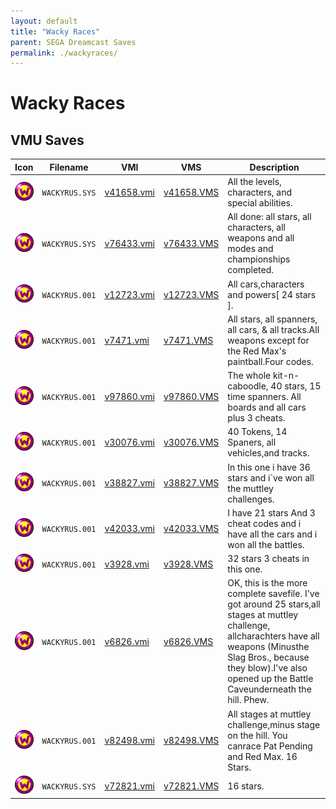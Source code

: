```yaml
---
layout: default
title: "Wacky Races"
parent: SEGA Dreamcast Saves
permalink: ./wackyraces/
---
```

# Wacky Races

## VMU Saves

| Icon | Filename | VMI | VMS | Description |
|------|----------|-----|-----|-------------|
| ![Wacky Races](../icons/WACKYRUS.SYS.GIF) | `WACKYRUS.SYS` | [v41658.vmi](v41658.vmi) | [v41658.VMS](v41658.VMS) | All the levels, characters, and special abilities.  |
| ![Wacky Races](../icons/WACKYRUS.SYS.GIF) | `WACKYRUS.SYS` | [v76433.vmi](v76433.vmi) | [v76433.VMS](v76433.VMS) | All done: all stars, all characters, all weapons and all modes and championships completed.  |
| ![Wacky Races](../icons/WACKYRUS.001.GIF) | `WACKYRUS.001` | [v12723.vmi](v12723.vmi) | [v12723.VMS](v12723.VMS) | All cars,characters and powers[ 24 stars ].  |
| ![Wacky Races](../icons/WACKYRUS.001.GIF) | `WACKYRUS.001` | [v7471.vmi](v7471.vmi) | [v7471.VMS](v7471.VMS) | All stars, all spanners, all cars, & all tracks.All weapons except for the Red Max's paintball.Four codes.  |
| ![Wacky Races](../icons/WACKYRUS.001.GIF) | `WACKYRUS.001` | [v97860.vmi](v97860.vmi) | [v97860.VMS](v97860.VMS) | The whole kit-n-caboodle, 40 stars, 15 time spanners. All boards and all cars plus 3 cheats.  |
| ![Wacky Races](../icons/WACKYRUS.001.GIF) | `WACKYRUS.001` | [v30076.vmi](v30076.vmi) | [v30076.VMS](v30076.VMS) | 40 Tokens, 14 Spaners, all vehicles,and tracks.  |
| ![Wacky Races](../icons/WACKYRUS.001.GIF) | `WACKYRUS.001` | [v38827.vmi](v38827.vmi) | [v38827.VMS](v38827.VMS) | In this one i have 36 stars and i`ve won all the muttley challenges.  |
| ![Wacky Races](../icons/WACKYRUS.001.GIF) | `WACKYRUS.001` | [v42033.vmi](v42033.vmi) | [v42033.VMS](v42033.VMS) | I have 21 stars And 3 cheat codes and i have all the cars and i won all the battles.  |
| ![Wacky Races](../icons/WACKYRUS.001.GIF) | `WACKYRUS.001` | [v3928.vmi](v3928.vmi) | [v3928.VMS](v3928.VMS) | 32 stars 3 cheats in this one.  |
| ![Wacky Races](../icons/WACKYRUS.001.GIF) | `WACKYRUS.001` | [v6826.vmi](v6826.vmi) | [v6826.VMS](v6826.VMS) | OK, this is the more complete savefile.  I've got around 25 stars,all stages at muttley challenge, allcharachters have all weapons (Minusthe Slag Bros., because they blow).I've also opened up the Battle Caveunderneath the hill.  Phew.  |
| ![Wacky Races](../icons/WACKYRUS.001.GIF) | `WACKYRUS.001` | [v82498.vmi](v82498.vmi) | [v82498.VMS](v82498.VMS) | All stages at muttley challenge,minus stage on the hill.  You canrace Pat Pending and Red Max.  16 Stars.  |
| ![Wacky Races](../icons/WACKYRUS.SYS.GIF) | `WACKYRUS.SYS` | [v72821.vmi](v72821.vmi) | [v72821.VMS](v72821.VMS) | 16 stars.  |
